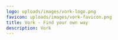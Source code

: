 ```yaml
---
logo: uploads/images/vork-logo.png
favicon: uploads/images/vork-favicon.png
title: Vork - Find your own way
description: Vork
---
```

